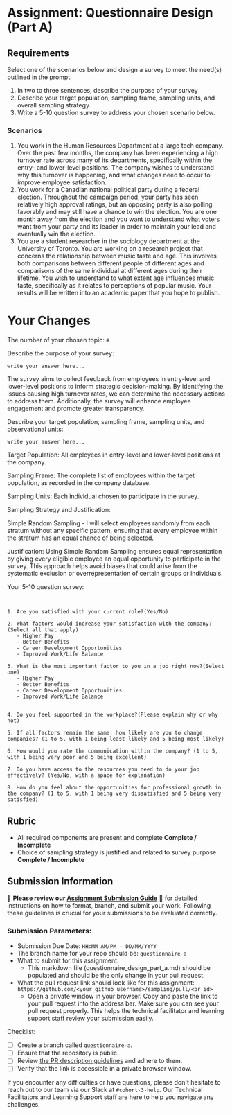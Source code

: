 # Assignment: Questionnaire Design (Part A)

## Requirements
Select one of the scenarios below and design a survey to meet the need(s) outlined in the prompt.

1.	In two to three sentences, describe the purpose of your survey
2.	Describe your target population, sampling frame, sampling units, and overall sampling strategy.
3.	Write a 5-10 question survey to address your chosen scenario below.


### Scenarios
1.	You work in the Human Resources Department at a large tech company. Over the past few months, the company has been experiencing a high turnover rate across many of its departments, specifically within the entry- and lower-level positions. The company wishes to understand why this turnover is happening, and what changes need to occur to improve employee satisfaction.
2.	You work for a Canadian national political party during a federal election. Throughout the campaign period, your party has seen relatively high approval ratings, but an opposing party is also polling favorably and may still have a chance to win the election. You are one month away from the election and you want to understand what voters want from your party and its leader in order to maintain your lead and eventually win the election.
3.	You are a student researcher in the sociology department at the University of Toronto. You are working on a research project that concerns the relationship between music taste and age. This involves both comparisons between different people of different ages and comparisons of the same individual at different ages during their lifetime. You wish to understand to what extent age influences music taste, specifically as it relates to perceptions of popular music. Your results will be written into an academic paper that you hope to publish.


# Your Changes

The number of your chosen topic: `#`

Describe the purpose of your survey:
```
write your answer here...
```
The survey aims to collect feedback from employees in entry-level and lower-level positions to inform strategic decision-making. By identifying the issues causing high turnover rates, we can determine the necessary actions to address them. Additionally, the survey will enhance employee engagement and promote greater transparency.

Describe your target population, sampling frame, sampling units, and observational units:
```
write your answer here...
```
Target Population: All employees in entry-level and lower-level positions at the company.

Sampling Frame: The complete list of employees within the target population, as recorded in the company database.

Sampling Units: Each individual chosen to participate in the survey.

Sampling Strategy and Justification:

Simple Random Sampling - I will select employees randomly from each stratum without any specific pattern, ensuring that every employee within the stratum has an equal chance of being selected.

Justification:
Using Simple Random Sampling ensures equal representation by giving every eligible employee an equal opportunity to participate in the survey. This approach helps avoid biases that could arise from the systematic exclusion or overrepresentation of certain groups or individuals.

Your 5-10 question survey:
```


1. Are you satisfied with your current role?(Yes/No)

2. What factors would increase your satisfaction with the company?(Select all that apply)
   - Higher Pay
   - Better Benefits
   - Career Development Opportunities
   - Improved Work/Life Balance

3. What is the most important factor to you in a job right now?(Select one)
   - Higher Pay
   - Better Benefits
   - Career Development Opportunities
   - Improved Work/Life Balance


4. Do you feel supported in the workplace?(Please explain why or why not)

5. If all factors remain the same, how likely are you to change companies? (1 to 5, with 1 being least likely and 5 being most likely)

6. How would you rate the communication within the company? (1 to 5, with 1 being very poor and 5 being excellent)

7. Do you have access to the resources you need to do your job effectively? (Yes/No, with a space for explanation)

8. How do you feel about the opportunities for professional growth in the company? (1 to 5, with 1 being very dissatisfied and 5 being very satisfied)

```

## Rubric

-	All required components are present and complete **Complete / Incomplete**
-	Choice of sampling strategy is justified and related to survey purpose **Complete / Incomplete**

## Submission Information

🚨 **Please review our [Assignment Submission Guide](https://github.com/UofT-DSI/onboarding/blob/main/onboarding_documents/submissions.md)** 🚨 for detailed instructions on how to format, branch, and submit your work. Following these guidelines is crucial for your submissions to be evaluated correctly.

### Submission Parameters:
* Submission Due Date: `HH:MM AM/PM - DD/MM/YYYY`
* The branch name for your repo should be: `questionnaire-a`
* What to submit for this assignment:
    * This markdown file (questionnaire_design_part_a.md) should be populated and should be the only change in your pull request.
* What the pull request link should look like for this assignment: `https://github.com/<your_github_username>/sampling/pull/<pr_id>`
    * Open a private window in your browser. Copy and paste the link to your pull request into the address bar. Make sure you can see your pull request properly. This helps the technical facilitator and learning support staff review your submission easily.

Checklist:
- [ ] Create a branch called `questionnaire-a`.
- [ ] Ensure that the repository is public.
- [ ] Review [the PR description guidelines](https://github.com/UofT-DSI/onboarding/blob/main/onboarding_documents/submissions.md#guidelines-for-pull-request-descriptions) and adhere to them.
- [ ] Verify that the link is accessible in a private browser window.

If you encounter any difficulties or have questions, please don't hesitate to reach out to our team via our Slack at `#cohort-3-help`. Our Technical Facilitators and Learning Support staff are here to help you navigate any challenges.
